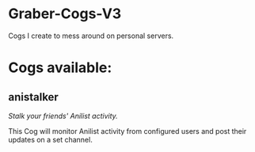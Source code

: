 # Graber-Cogs-V3
Cogs I create to mess around on personal servers.

# Cogs available:
## anistalker
*Stalk your friends' Anilist activity.*

This Cog will monitor Anilist activity from configured users and post their updates on a set channel.